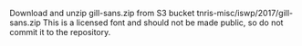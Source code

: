 Download and unzip gill-sans.zip from S3 bucket tnris-misc/iswp/2017/gill-sans.zip
This is a licensed font and should not be made public, so do not commit it to the repository.
